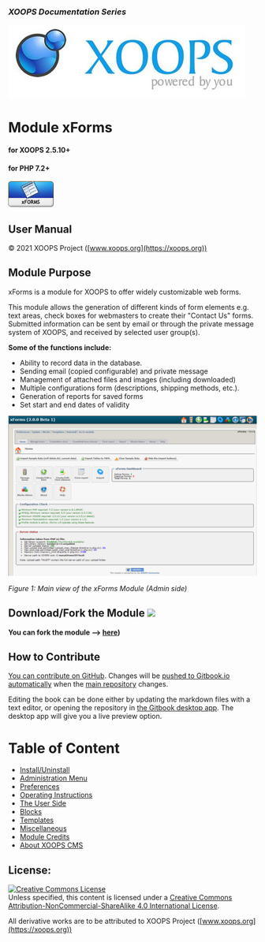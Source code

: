 ### _XOOPS Documentation Series_
![](en/assets/logoXoops.jpg)

# Module xForms
#### for XOOPS 2.5.10+

#### for PHP 7.2+
      
![](en/assets/logoModule.png)
            
## User Manual

© 2021 XOOPS Project ([www.xoops.org](https://xoops.org))  

## Module Purpose 

xForms is a module for XOOPS to offer widely customizable web forms.

This module allows the generation of different kinds of form elements e.g. text areas, check boxes for webmasters to create their "Contact Us" forms. Submitted information can be sent by email or through the private message system of XOOPS, and received by selected user group(s).

**Some of the functions include:**

* Ability to record data in the database.
* Sending email (copied configurable) and private message
* Management of attached files and images (including downloaded)
* Multiple configurations form (descriptions, shipping methods, etc.).
* Generation of reports for saved forms
* Set start and end dates of validity

![](en/assets/image001.png)

*Figure 1: Main view of the xForms Module (Admin side)*

## Download/Fork the Module ![](https://xoops.org/images/forkit.png) 

**You can fork the module --> [here](https://github.com/XoopsModules25x/xforms))** 

## How to Contribute

[You can contribute on GitHub](https://github.com/XoopsDocs/xforms-tutorial). Changes will be [pushed to Gitbook.io automatically](https://xoops.gitbook.io/xforms-tutorial/activity) when the [main repository](https://github.com/XoopsDocs/xforms-tutorial) changes.

Editing the book can be done either by updating the markdown files with a text editor, or opening the repository in [the Gitbook desktop app](https://github.com/GitbookIO/editor/blob/master/README.md). The desktop app will give you a live preview option.

# Table of Content

* [Install/Uninstall](en/book/1install.md)
* [Administration Menu](en/book/2administration.md)
* [Preferences](en/book/3preferences.md)
* [Operating Instructions](en/book/4operations.md)
* [The User Side](en/book/5userside.md)
* [Blocks](en/book/6blocks.md)
* [Templates](en/book/7templates.md)
* [Miscellaneous](en/book/8other.md) 
* [Module Credits](en/book/9credits.md)
* [About XOOPS CMS](en/book/10aboutxoops.md)

## License:

<a rel="license" href="http://creativecommons.org/licenses/by-nc-sa/4.0/"><img alt="Creative Commons License" style="border-width:0" src="https://i.creativecommons.org/l/by-nc-sa/4.0/88x31.png" /></a><br />Unless specified, this content is licensed under a <a rel="license" href="http://creativecommons.org/licenses/by-nc-sa/4.0/">Creative Commons Attribution-NonCommercial-ShareAlike 4.0 International License</a>.

All derivative works are to be attributed to XOOPS Project ([www.xoops.org](https://xoops.org))
